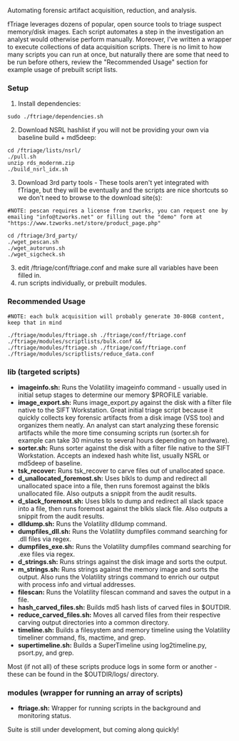 Automating forensic artifact acquisition, reduction, and analysis.  

fTriage leverages dozens of popular, open source tools to triage suspect memory/disk images. Each script automates a step in the investigation an analyst would otherwise perform manually. Moreover, I've written a wrapper to execute collections of data acquisition scripts. There is no limit to how many scripts you can run at once, but naturally there are some that need to be run before others, review the "Recommended Usage" section for example usage of prebuilt script lists.

### Setup
1. Install dependencies:
```
sudo ./ftriage/dependencies.sh
```
2. Download NSRL hashlist if you will not be providing your own via baseline build + md5deep:
```
cd /ftriage/lists/nsrl/
./pull.sh
unzip rds_modernm.zip
./build_nsrl_idx.sh
```
3. Download 3rd party tools - These tools aren't yet integrated with fTriage, but they will be eventually and the scripts are nice shortcuts so we don't need to browse to the download site(s):
```
#NOTE: pescan requires a license from tzworks, you can request one by emailing "info@tzworks.net" or filling out the "demo" form at "https://www.tzworks.net/store/product_page.php"

cd /ftriage/3rd_party/
./wget_pescan.sh
./wget_autoruns.sh
./wget_sigcheck.sh
```  
3. edit /ftriage/conf/ftriage.conf and make sure all variables have been filled in.
4. run scripts individually, or prebuilt modules.

### Recommended Usage
```
#NOTE: each bulk acquisition will probably generate 30-80GB content, keep that in mind

./ftriage/modules/ftriage.sh ./ftriage/conf/ftriage.conf ./ftriage/modules/scriptlists/bulk.conf &&
./ftriage/modules/ftriage.sh ./ftriage/conf/ftriage.conf ./ftriage/modules/scriptlists/reduce_data.conf
```

### lib (targeted scripts)
- **imageinfo.sh:** Runs the Volatility imageinfo command - usually used in initial setup stages to determine our memory $PROFILE variable.  
- **image_export.sh:** Runs image_export.py against the disk with a filter file native to the SIFT Workstation. Great initial triage script because it quickly collects key forensic artifacts from a disk image (VSS too) and organizes them neatly. An analyst can start analyzing these forensic artifacts while the more time consuming scripts run (sorter.sh for example can take 30 minutes to several hours depending on hardware).  
- **sorter.sh:** Runs sorter against the disk with a filter file native to the SIFT Workstation. Accepts an indexed hash white list, usually NSRL or md5deep of baseline.
- **tsk_recover:** Runs tsk_recover to carve files out of unallocated space.  
- **d_unallocated_foremost.sh:** Uses blkls to dump and redirect all unallocated space into a file, then runs foremost against the blkls unallocated file. Also outputs a snippit from the audit results.  
- **d_slack_foremost.sh:** Uses blkls to dump and redirect all slack space into a file, then runs foremost against the blkls slack file. Also outputs a snippit from the audit results.  
- **dlldump.sh:** Runs the Volatility dlldump command.  
- **dumpfiles_dll.sh:** Runs the Volatility dumpfiles command searching for .dll files via regex.  
- **dumpfiles_exe.sh:** Runs the Volatility dumpfiles command searching for .exe files via regex.   
- **d_strings.sh:** Runs strings against the disk image and sorts the output.  
- **m_strings.sh:** Runs strings against the memory image and sorts the output. Also runs the Volatility strings command to enrich our output with process info and virtual addresses.  
- **filescan:** Runs the Volatility filescan command and saves the output in a file.  
- **hash_carved_files.sh:** Builds md5 hash lists of carved files in $OUTDIR.  
- **reduce_carved_files.sh:** Moves all carved files from their respective carving output directories into a common directory. 
- **timeline.sh:** Builds a filesystem and memory timeline using the Volatility timeliner command, fls, mactime, and grep.  
- **supertimeline.sh:** Builds a SuperTimeline using log2timeline.py, psort.py, and grep.

Most (if not all) of these scripts produce logs in some form or another - these can be found in the $OUTDIR/logs/ directory.

### modules (wrapper for running an array of scripts)
- **ftriage.sh:** Wrapper for running scripts in the background and monitoring status.

Suite is still under development, but coming along quickly!
